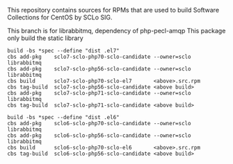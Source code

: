 This repository contains sources for RPMs that are used
to build Software Collections for CentOS by SCLo SIG.

This branch is for librabbitmq, dependency of php-pecl-amqp
This package only build the static library

    build -bs *spec --define "dist .el7"
    cbs add-pkg    sclo7-sclo-php70-sclo-candidate --owner=sclo  librabbitmq
    cbs add-pkg    sclo7-sclo-php56-sclo-candidate --owner=sclo  librabbitmq
    cbs build      sclo7-sclo-php70-sclo-el7       <above>.src.rpm
 	cbs tag-build  sclo7-sclo-php56-sclo-candidate <above build>
    cbs add-pkg    sclo7-sclo-php71-sclo-candidate --owner=sclo  librabbitmq
 	cbs tag-build  sclo7-sclo-php71-sclo-candidate <above build>

    build -bs *spec --define "dist .el6"
    cbs add-pkg    sclo6-sclo-php70-sclo-candidate --owner=sclo  librabbitmq
    cbs add-pkg    sclo6-sclo-php56-sclo-candidate --owner=sclo  librabbitmq
    cbs build      sclo6-sclo-php70-sclo-el6       <above>.src.rpm
 	cbs tag-build  sclo6-sclo-php56-sclo-candidate <above build>

